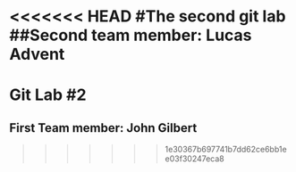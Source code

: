 <<<<<<< HEAD
#The second git lab
##Second team member: Lucas Advent
=======
# Git Lab #2
## First Team member: John Gilbert
>>>>>>> 1e30367b697741b7dd62ce6bb1ee03f30247eca8
